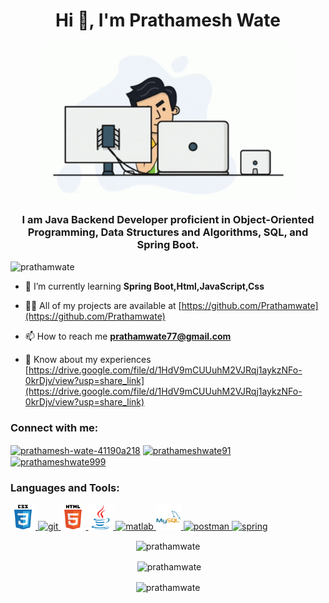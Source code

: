 <h1 align="center">Hi 👋, I'm Prathamesh Wate</h1>
<p align="center"><img align="center" alt="coding" width="400" src="https://raw.githubusercontent.com/GSri30/GSri30/main/profile.gif?token=ANBXICR6B3NXNHCWZ5L7X6S747TPK"> </p>
<h3 align="center">I am Java Backend Developer proficient in Object-Oriented Programming, Data Structures and Algorithms, SQL, and Spring Boot.</h3>

<p align="left"> <img src="https://komarev.com/ghpvc/?username=prathamwate&label=Profile%20views&color=0e75b6&style=flat" alt="prathamwate" /> </p>

- 🌱 I’m currently learning **Spring Boot,Html,JavaScript,Css**

- 👨‍💻 All of my projects are available at [https://github.com/Prathamwate](https://github.com/Prathamwate)

- 📫 How to reach me **prathamwate77@gmail.com**

- 📄 Know about my experiences [https://drive.google.com/file/d/1HdV9mCUUuhM2VJRqj1aykzNFo-0krDjv/view?usp=share_link](https://drive.google.com/file/d/1HdV9mCUUuhM2VJRqj1aykzNFo-0krDjv/view?usp=share_link)

<h3 align="left">Connect with me:</h3>
<p align="left">
<a href="https://linkedin.com/in/prathamesh-wate-41190a218" target="blank"><img align="center" src="https://raw.githubusercontent.com/rahuldkjain/github-profile-readme-generator/master/src/images/icons/Social/linked-in-alt.svg" alt="prathamesh-wate-41190a218" height="30" width="40" /></a>
<a href="https://www.hackerrank.com/prathameshwate91" target="blank"><img align="center" src="https://raw.githubusercontent.com/rahuldkjain/github-profile-readme-generator/master/src/images/icons/Social/hackerrank.svg" alt="prathameshwate91" height="30" width="40" /></a>
<a href="https://www.leetcode.com/prathameshwate999" target="blank"><img align="center" src="https://raw.githubusercontent.com/rahuldkjain/github-profile-readme-generator/master/src/images/icons/Social/leet-code.svg" alt="prathameshwate999" height="30" width="40" /></a>
</p>

<h3 align="left">Languages and Tools:</h3>
<p align="left"> <a href="https://www.w3schools.com/css/" target="_blank" rel="noreferrer"> <img src="https://raw.githubusercontent.com/devicons/devicon/master/icons/css3/css3-original-wordmark.svg" alt="css3" width="40" height="40"/> </a> <a href="https://git-scm.com/" target="_blank" rel="noreferrer"> <img src="https://www.vectorlogo.zone/logos/git-scm/git-scm-icon.svg" alt="git" width="40" height="40"/> </a> <a href="https://www.w3.org/html/" target="_blank" rel="noreferrer"> <img src="https://raw.githubusercontent.com/devicons/devicon/master/icons/html5/html5-original-wordmark.svg" alt="html5" width="40" height="40"/> </a> <a href="https://www.java.com" target="_blank" rel="noreferrer"> <img src="https://raw.githubusercontent.com/devicons/devicon/master/icons/java/java-original.svg" alt="java" width="40" height="40"/> </a> <a href="https://www.mathworks.com/" target="_blank" rel="noreferrer"> <img src="https://upload.wikimedia.org/wikipedia/commons/2/21/Matlab_Logo.png" alt="matlab" width="40" height="40"/> </a> <a href="https://www.mysql.com/" target="_blank" rel="noreferrer"> <img src="https://raw.githubusercontent.com/devicons/devicon/master/icons/mysql/mysql-original-wordmark.svg" alt="mysql" width="40" height="40"/> </a> <a href="https://postman.com" target="_blank" rel="noreferrer"> <img src="https://www.vectorlogo.zone/logos/getpostman/getpostman-icon.svg" alt="postman" width="40" height="40"/> </a> <a href="https://spring.io/" target="_blank" rel="noreferrer"> <img src="https://www.vectorlogo.zone/logos/springio/springio-icon.svg" alt="spring" width="40" height="40"/> </a> </p>

<p align="center"><img align="center" src="https://github-readme-stats.vercel.app/api/top-langs?username=prathamwate&show_icons=true&locale=en&layout=compact" alt="prathamwate" /></p>

<p align="center">&nbsp;<img align="center" src="https://github-readme-stats.vercel.app/api?username=prathamwate&show_icons=true&locale=en" alt="prathamwate" /></p>

<p align="center"><img align="center" src="https://github-readme-streak-stats.herokuapp.com/?user=prathamwate&" alt="prathamwate" /></p>
